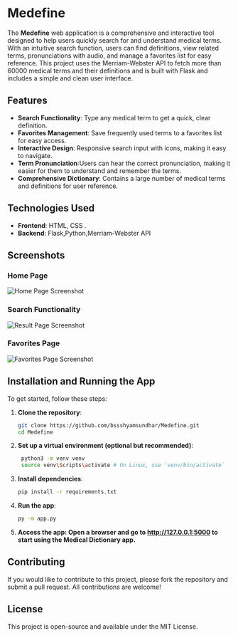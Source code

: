 # Medefine

The **Medefine** web application is a comprehensive and interactive tool designed to help users quickly search for and understand medical terms. With an intuitive search function, users can find definitions, view related terms, pronunciations with audio,  and manage a favorites list for easy reference. This project uses the Merriam-Webster API to fetch more than 60000 medical terms and their definitions and is built with Flask and includes a simple and clean user interface.



## Features

- **Search Functionality**: Type any medical term to get a quick, clear definition.
- **Favorites Management**: Save frequently used terms to a favorites list for easy access.
- **Interactive Design**: Responsive search input with icons, making it easy to navigate.
- **Term Pronunciation**:Users can hear the correct pronunciation, making it easier for them to understand and remember the terms.
- **Comprehensive Dictionary**: Contains a large number of medical terms and definitions for user reference.


## Technologies Used

- **Frontend**: HTML, CSS . 
- **Backend**: Flask,Python,Merriam-Webster API


## Screenshots

### Home Page
![Home Page Screenshot](https://github.com/bssshyamsundhar/Medefine/blob/master/screenshots/home_page.png)

### Search Functionality
![Result Page Screenshot](https://github.com/bssshyamsundhar/Medefine/blob/master/screenshots/result_page.png)

### Favorites Page
![Favorites Page Screenshot](https://github.com/bssshyamsundhar/Medefine/blob/master/screenshots/favorites_page.png)


## Installation and Running the App

To get started, follow these steps:

1. **Clone the repository**:
   ```bash
   git clone https://github.com/bssshyamsundhar/Medefine.git
   cd Medefine

2. **Set up a virtual environment (optional but recommended)**:
   ```bash
    python3 -m venv venv
    source venv\Scripts\activate # On Linux, use `venv/bin/activate`

3. **Install dependencies**:
   ```bash
   pip install -r requirements.txt

4. **Run the app**:
   ```bash
   py -m app.py

5. **Access the app: Open a browser and go to http://127.0.0.1:5000 to start using the Medical Dictionary app.**


## Contributing
If you would like to contribute to this project, please fork the repository and submit a pull request. All contributions are welcome!


## License
This project is open-source and available under the MIT License.
